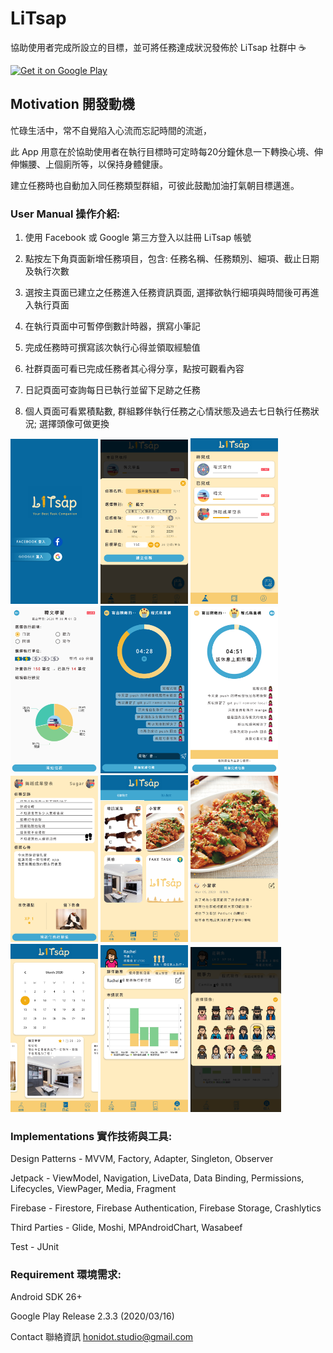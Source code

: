 # LiTsap
協助使用者完成所設立的目標，並可將任務達成狀況發佈於 LiTsap 社群中 :coffee:

<a href='https://play.google.com/store/apps/details?id=studio.honidot.litsap&pcampaignid=pcampaignidMKT-Other-global-all-co-prtnr-py-PartBadge-Mar2515-1'><img alt='Get it on Google Play' src='https://play.google.com/intl/en_us/badges/static/images/badges/en_badge_web_generic.png' width='200'/></a>

## Motivation 開發動機
忙碌生活中，常不自覺陷入心流而忘記時間的流逝，

此 App 用意在於協助使用者在執行目標時可定時每20分鐘休息一下轉換心境、伸伸懶腰、上個廁所等，以保持身體健康。

建立任務時也自動加入同任務類型群組，可彼此鼓勵加油打氣朝目標邁進。

### User Manual 操作介紹:
1. 使用 Facebook 或 Google 第三方登入以註冊 LiTsap 帳號

2. 點按左下角頁面新增任務項目，包含: 任務名稱、任務類別、細項、截止日期及執行次數

3. 選按主頁面已建立之任務進入任務資訊頁面, 選擇欲執行細項與時間後可再進入執行頁面

4. 在執行頁面中可暫停倒數計時器，撰寫小筆記

5. 完成任務時可撰寫該次執行心得並領取經驗值

6. 社群頁面可看已完成任務者其心得分享，點按可觀看內容

7. 日記頁面可查詢每日已執行並留下足跡之任務

8. 個人頁面可看累積點數, 群組夥伴執行任務之心情狀態及過去七日執行任務狀況; 選擇頭像可做更換

<img alt='Login Page' src='LiTsap/readme_imgs/Screenshot_20200225-232141.png'  width="140"></img>     <img alt='Create Page' src='LiTsap/readme_imgs/Screenshot_20200308-204903.png'  width="140"></img> 
<img alt='Task Page' src='LiTsap/readme_imgs/Screenshot_20200225-224312.png'  width="140"></img> 
<img alt='Detail Page' src='LiTsap/readme_imgs/Screenshot_20200308-210302.png'  width="140"></img>     <img alt='Workout Page' src='LiTsap/readme_imgs/Screenshot_20200225-224836.png'  width="140"></img>   <img alt='Break Page' src='LiTsap/readme_imgs/Screenshot_20200316-235504.png'  width="140"></img>     <img alt='Finish Page' src='/LiTsap/readme_imgs/Screenshot_20200225-231207.png'  width="140"></img>     <img alt='Post Page' src='LiTsap/readme_imgs/Screenshot_20200308-205353.png'  width="140"></img> <img alt='Post Share Page' src='LiTsap/readme_imgs/Screenshot_20200308-205831.png'  width="140"></img>     <img alt='Diary Page' src='LiTsap/readme_imgs/Screenshot_20200308-205847.png'  width="140"></img>     <img alt='Profile Page' src='LiTsap/readme_imgs/Screenshot_20200308-205935.png'  width="140"></img> <img alt='Profile Page' src='LiTsap/readme_imgs/Screenshot_20200313-210302.png'  width="145"></img>

### Implementations 實作技術與工具:
Design Patterns - MVVM, Factory, Adapter, Singleton, Observer

Jetpack - ViewModel, Navigation, LiveData, Data Binding, Permissions, Lifecycles, ViewPager, Media, Fragment

Firebase - Firestore, Firebase Authentication, Firebase Storage, Crashlytics

Third Parties - Glide, Moshi, MPAndroidChart, Wasabeef

Test - JUnit

### Requirement 環境需求:
Android SDK 26+

Google Play Release 2.3.3 (2020/03/16)

Contact 聯絡資訊 honidot.studio@gmail.com
